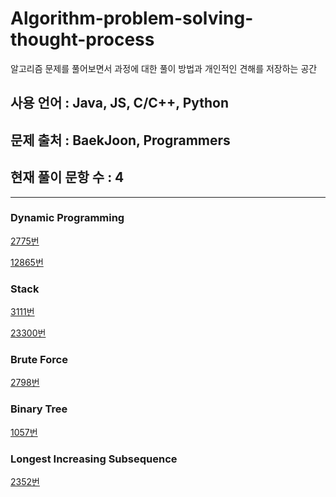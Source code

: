 # Algorithm-problem-solving-thought-process
알고리즘 문제를 풀어보면서 과정에 대한 풀이 방법과 개인적인 견해를 저장하는 공간

## 사용 언어 : Java, JS, C/C++, Python
## 문제 출처 : BaekJoon, Programmers
## 현재 풀이 문항 수 : 4


---

<h3><strong>Dynamic Programming</strong></h3>

[2775번](/2775/README.md)

[12865번](/12865/README.md)


<h3><strong>Stack</strong></h3>

[3111번](/3111/README.md)

[23300번](/23300/README.md)


<h3><strong>Brute Force</strong></h3>

[2798번](/2798/README.md)


<h3><strong>Binary Tree</strong></h4>

[1057번](/1057/README.md)


<h3><strong>Longest Increasing Subsequence</strong></h3>

[2352번](/2352/README.md)
